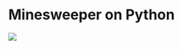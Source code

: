 
# Minesweeper on Python
<a src="https://www.python.org/"><img src="https://img.shields.io/badge/Python-3776AB?style=flat&logo=python&logoColor=yellow"></a>
